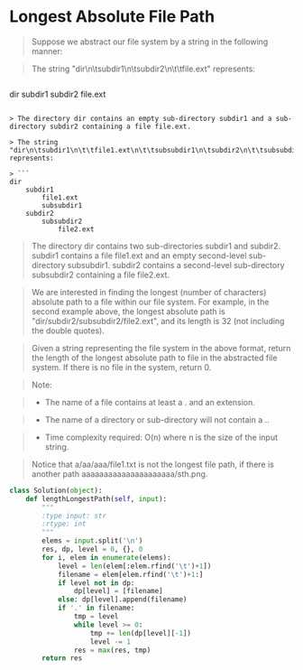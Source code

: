 # Longest Absolute File Path

> Suppose we abstract our file system by a string in the following manner:

> The string "dir\n\tsubdir1\n\tsubdir2\n\t\tfile.ext" represents:

> ```
dir
    subdir1
    subdir2
        file.ext
```

> The directory dir contains an empty sub-directory subdir1 and a sub-directory subdir2 containing a file file.ext.

> The string "dir\n\tsubdir1\n\t\tfile1.ext\n\t\tsubsubdir1\n\tsubdir2\n\t\tsubsubdir2\n\t\t\tfile2.ext" represents:

> ```
dir
    subdir1
        file1.ext
        subsubdir1
    subdir2
        subsubdir2
            file2.ext
```

> The directory dir contains two sub-directories subdir1 and subdir2. subdir1 contains a file file1.ext and an empty second-level sub-directory subsubdir1. subdir2 contains a second-level sub-directory subsubdir2 containing a file file2.ext.

> We are interested in finding the longest (number of characters) absolute path to a file within our file system. For example, in the second example above, the longest absolute path is "dir/subdir2/subsubdir2/file2.ext", and its length is 32 (not including the double quotes).

> Given a string representing the file system in the above format, return the length of the longest absolute path to file in the abstracted file system. If there is no file in the system, return 0.

> Note:

> * The name of a file contains at least a . and an extension.

> * The name of a directory or sub-directory will not contain a ..

> * Time complexity required: O(n) where n is the size of the input string.

> Notice that a/aa/aaa/file1.txt is not the longest file path, if there is another path aaaaaaaaaaaaaaaaaaaaa/sth.png.

```Python
class Solution(object):
    def lengthLongestPath(self, input):
        """
        :type input: str
        :rtype: int
        """
        elems = input.split('\n')
        res, dp, level = 0, {}, 0
        for i, elem in enumerate(elems):
            level = len(elem[:elem.rfind('\t')+1])
            filename = elem[elem.rfind('\t')+1:]
            if level not in dp:
                dp[level] = [filename]
            else: dp[level].append(filename)
            if '.' in filename:
                tmp = level
                while level >= 0:
                    tmp += len(dp[level][-1])
                    level -= 1
                res = max(res, tmp)
        return res
```
